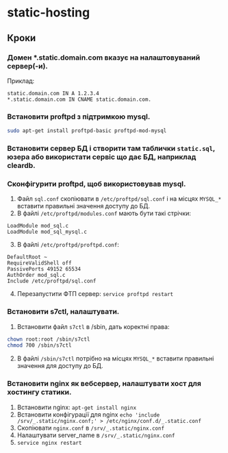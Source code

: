 static-hosting
==============

## Кроки

### Домен *.static.domain.com вказує на налаштовуваний сервер(-и).
Приклад:
```
static.domain.com IN A 1.2.3.4
*.static.domain.com IN CNAME static.domain.com.
```

### Встановити proftpd з підтримкою mysql.
```bash
sudo apt-get install proftpd-basic proftpd-mod-mysql
```

### Встановити сервер БД і створити там таблички `static.sql`, юзера або використати сервіс що дає БД, наприклад cleardb.
### Сконфігурити proftpd, щоб використовував mysql.
1. Файл `sql.conf` скопіювати в `/etc/proftpd/sql.conf` і на місцях `MYSQL_*` вставити правильні значення доступу до БД.
2. В файлі `/etc/proftpd/modules.conf` мають бути такі стрічки:
```
LoadModule mod_sql.c
LoadModule mod_sql_mysql.c
```
3. В файлі `/etc/proftpd/proftpd.conf`:
```
DefaultRoot ~
RequireValidShell off
PassivePorts 49152 65534
AuthOrder mod_sql.c
Include /etc/proftpd/sql.conf
```
4. Перезапустити ФТП сервер: ```service proftpd restart```

### Встановити s7ctl, налаштувати.
1. Встановити файл `s7ctl` в /sbin, дать коректні права:
```bash
chown root:root /sbin/s7ctl
chmod 700 /sbin/s7ctl
```
2. В файлі `/sbin/s7ctl` потрібно на місцях `MYSQL_*` вставити правильні значення для доступу до БД.

### Встановити nginx як вебсервер, налаштувати хост для хостингу статики.
1. Встановити nginx: `apt-get install nginx`
2. Встановити конфігурації для nginx `echo 'include /srv/_.static/nginx.conf;' > /etc/nginx/conf.d/_.static.conf`
3. Скопіювати `nginx.conf` в `/srv/_.static/nginx.conf`
4. Налаштувати server_name в `/srv/_.static/nginx.conf`
5. `service nginx restart`
